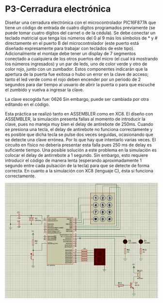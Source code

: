 # P3-Cerradura electrónica
Diseñar una cerradura electrónica con el
microcontrolador PIC16F877A que tiene un código de entrada de cuatro dígitos programados
previamente (se puede tomar cuatro dígitos del carnet o de la cédula). Se debe conectar un
teclado matricial que tenga los números del 0 al 9 más los símbolos de * y # directamente en
el puerto B del microcontrolador (este puerto está diseñado expresamente para trabajar con
teclados de este tipo). Adicionalmente el montaje debe tener un display de 7 segmentos
conectado a cualquiera de los otros puertos del micro (el cual irá mostrando los números
ingresados) y un par de leds, uno de color verde y otro de color rojo, junto con un zumbador.
Estos componentes indicarán que la apertura de la puerta fue exitosa o hubo un error en la
clave de acceso; tanto el led verde como el rojo deben encender por un periodo de 2 segundos
para dar tiempo al usuario de abrir la puerta o para que escuche el zumbido y vuelva a
ingresar la clave.

La clave escogida fue: 0626
Sin embargo, puede ser cambiada por otra editando en el código.

Esta práctica se realizó tanto en ASSEMBLER como en XC8. 
El diseño con ASSEMBLER, la simulación presenta fallas al momento de
introducir la clave, pues no maneja muy bien el delay de antirebote de 250ms.
Cuando se presiona una tecla, el delay de antirebote no funciona correctamente y es posible
que dicha tecla se pulse dos veces seguidas, ocasionando que se detecte una clave errónea.
Por lo que hay que intentarlo varias veces. El circuito en físico no debería presentar esta falla
pues 250 ms de delay es suficiente tiempo.
Una posible solución a este problema en la simulación es colocar el delay de antirrebote a 1
segundo. Sin embargo, esto requiere introducir el código de manera lenta (esperando
aproximadamente 1 segundo entre cada pulsación de la tecla) para que se detecte de forma
correcta.
En cuanto a la simulación con XC8 (lenguaje C), ésta si funciona correctamente.

![alt text](./Circuito.PNG)